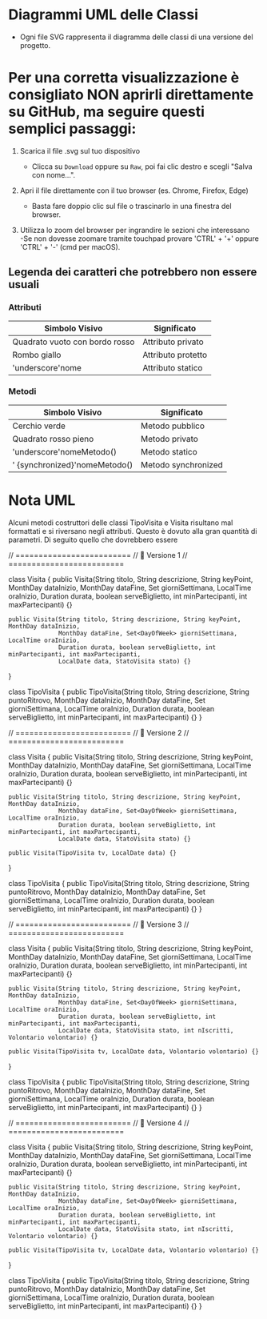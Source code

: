 # Diagrammi UML delle Classi

- Ogni file SVG rappresenta il diagramma delle classi di una versione del progetto.

# Per una corretta visualizzazione è consigliato NON aprirli direttamente su GitHub, ma seguire questi semplici passaggi:

1. Scarica il file .svg sul tuo dispositivo
   - Clicca su `Download` oppure su `Raw`, poi fai clic destro e scegli "Salva con nome...".

2. Apri il file direttamente con il tuo browser (es. Chrome, Firefox, Edge)  
   - Basta fare doppio clic sul file o trascinarlo in una finestra del browser.

3. Utilizza lo zoom del browser per ingrandire le sezioni che interessano  
    -Se non dovesse zoomare tramite touchpad provare 'CTRL' + '+'  oppure 'CTRL' + '-'  (cmd per macOS).

## Legenda dei caratteri che potrebbero non essere usuali

###  Attributi

| Simbolo Visivo                        | Significato            |
|----------------------------------------|-------------------------|
|  Quadrato vuoto con bordo rosso              | Attributo privato       |
|  Rombo giallo                        | Attributo protetto      |
|  'underscore'nome                                | Attributo statico       |

###  Metodi

| Simbolo Visivo                        | Significato              |
|----------------------------------------|---------------------------|
|  Cerchio verde                       | Metodo pubblico           |
|  Quadrato rosso pieno               | Metodo privato            |
|  'underscore'nomeMetodo()                        | Metodo statico            |
| ' {synchronized}'nomeMetodo()         | Metodo synchronized      |

# Nota UML
Alcuni metodi costruttori delle classi TipoVisita e Visita risultano mal formattati e si riversano negli attributi. Questo è dovuto alla gran quantità di parametri. Di seguito quello che dovrebbero essere

// =========================
// 🧪 Versione 1
// =========================

class Visita {
    public Visita(String titolo, String descrizione, String keyPoint, MonthDay dataInizio,
                  MonthDay dataFine, Set<DayOfWeek> giorniSettimana, LocalTime oraInizio,
                  Duration durata, boolean serveBiglietto, int minPartecipanti, int maxPartecipanti) {}

    public Visita(String titolo, String descrizione, String keyPoint, MonthDay dataInizio,
                  MonthDay dataFine, Set<DayOfWeek> giorniSettimana, LocalTime oraInizio,
                  Duration durata, boolean serveBiglietto, int minPartecipanti, int maxPartecipanti,
                  LocalDate data, StatoVisita stato) {}
}

class TipoVisita {
    public TipoVisita(String titolo, String descrizione, String puntoRitrovo,
                      MonthDay dataInizio, MonthDay dataFine, Set<DayOfWeek> giorniSettimana,
                      LocalTime oraInizio, Duration durata, boolean serveBiglietto,
                      int minPartecipanti, int maxPartecipanti) {}
}

// =========================
// 🧪 Versione 2
// =========================

class Visita {
    public Visita(String titolo, String descrizione, String keyPoint, MonthDay dataInizio,
                  MonthDay dataFine, Set<DayOfWeek> giorniSettimana, LocalTime oraInizio,
                  Duration durata, boolean serveBiglietto, int minPartecipanti, int maxPartecipanti) {}

    public Visita(String titolo, String descrizione, String keyPoint, MonthDay dataInizio,
                  MonthDay dataFine, Set<DayOfWeek> giorniSettimana, LocalTime oraInizio,
                  Duration durata, boolean serveBiglietto, int minPartecipanti, int maxPartecipanti,
                  LocalDate data, StatoVisita stato) {}

    public Visita(TipoVisita tv, LocalDate data) {}
}

class TipoVisita {
    public TipoVisita(String titolo, String descrizione, String puntoRitrovo,
                      MonthDay dataInizio, MonthDay dataFine, Set<DayOfWeek> giorniSettimana,
                      LocalTime oraInizio, Duration durata, boolean serveBiglietto,
                      int minPartecipanti, int maxPartecipanti) {}
}

// =========================
// 🧪 Versione 3
// =========================

class Visita {
    public Visita(String titolo, String descrizione, String keyPoint, MonthDay dataInizio,
                  MonthDay dataFine, Set<DayOfWeek> giorniSettimana, LocalTime oraInizio,
                  Duration durata, boolean serveBiglietto, int minPartecipanti, int maxPartecipanti) {}

    public Visita(String titolo, String descrizione, String keyPoint, MonthDay dataInizio,
                  MonthDay dataFine, Set<DayOfWeek> giorniSettimana, LocalTime oraInizio,
                  Duration durata, boolean serveBiglietto, int minPartecipanti, int maxPartecipanti,
                  LocalDate data, StatoVisita stato, int nIscritti, Volontario volontario) {}

    public Visita(TipoVisita tv, LocalDate data, Volontario volontario) {}
}

class TipoVisita {
    public TipoVisita(String titolo, String descrizione, String puntoRitrovo,
                      MonthDay dataInizio, MonthDay dataFine, Set<DayOfWeek> giorniSettimana,
                      LocalTime oraInizio, Duration durata, boolean serveBiglietto,
                      int minPartecipanti, int maxPartecipanti) {}
}

// =========================
// 🧪 Versione 4
// =========================

class Visita {
    public Visita(String titolo, String descrizione, String keyPoint, MonthDay dataInizio,
                  MonthDay dataFine, Set<DayOfWeek> giorniSettimana, LocalTime oraInizio,
                  Duration durata, boolean serveBiglietto, int minPartecipanti, int maxPartecipanti) {}

    public Visita(String titolo, String descrizione, String keyPoint, MonthDay dataInizio,
                  MonthDay dataFine, Set<DayOfWeek> giorniSettimana, LocalTime oraInizio,
                  Duration durata, boolean serveBiglietto, int minPartecipanti, int maxPartecipanti,
                  LocalDate data, StatoVisita stato, int nIscritti, Volontario volontario) {}

    public Visita(TipoVisita tv, LocalDate data, Volontario volontario) {}
}

class TipoVisita {
    public TipoVisita(String titolo, String descrizione, String puntoRitrovo,
                      MonthDay dataInizio, MonthDay dataFine, Set<DayOfWeek> giorniSettimana,
                      LocalTime oraInizio, Duration durata, boolean serveBiglietto,
                      int minPartecipanti, int maxPartecipanti) {}
}
